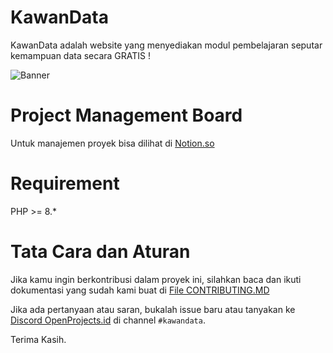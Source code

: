 # KawanData

KawanData adalah website yang menyediakan modul pembelajaran seputar kemampuan data secara GRATIS !


![Banner](https://github.com/OpenProjects-id/KawanData/blob/main/banner.jpg?raw=True)

# Project Management Board
Untuk manajemen proyek bisa dilihat di [Notion.so](https://developing-nemophila-d38.notion.site/db1a9f05a47643e4a33871d9bf1b71ac?v=62d94ea1f8cd486f824ff3fe810598aa)

# Requirement

PHP >= 8.*
# Tata Cara dan Aturan

Jika kamu ingin berkontribusi dalam proyek ini, silahkan baca dan ikuti dokumentasi yang sudah kami buat di [File CONTRIBUTING.MD](https://github.com/OpenProjects-id/KawanData/blob/main/CONTRIBUTING.md)

Jika ada pertanyaan atau saran, bukalah issue baru atau tanyakan ke [Discord OpenProjects.id](https://discord.gg/jXzjHu9fJ7) di channel `#kawandata`.

Terima Kasih.
